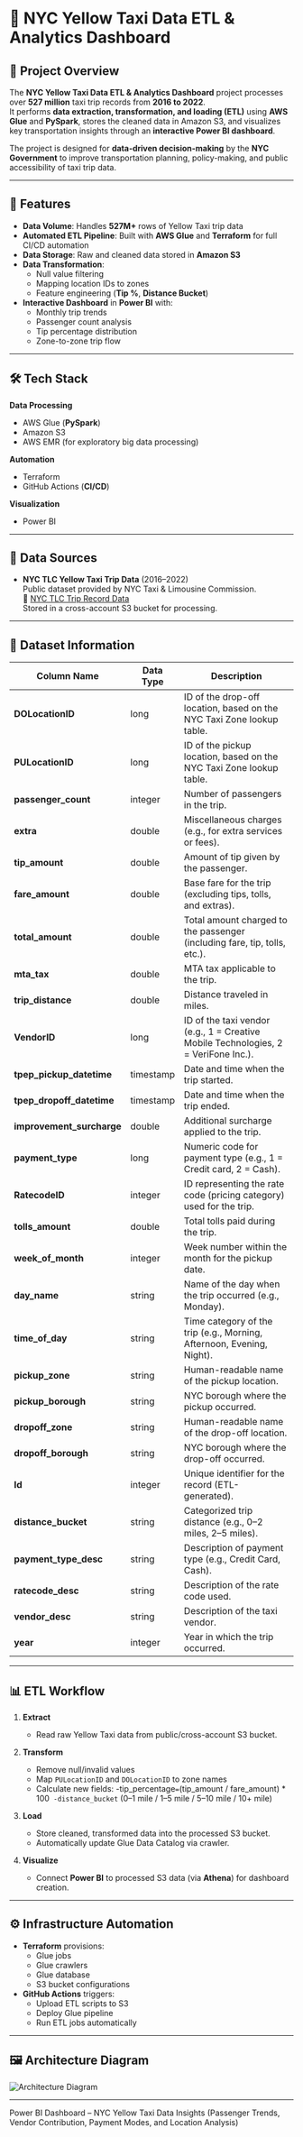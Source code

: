 
# 🚖 NYC Yellow Taxi Data ETL & Analytics Dashboard

## 📌 Project Overview
The **NYC Yellow Taxi Data ETL & Analytics Dashboard** project processes over **527 million** taxi trip records from **2016 to 2022**.  
It performs **data extraction, transformation, and loading (ETL)** using **AWS Glue** and **PySpark**, stores the cleaned data in Amazon S3, and visualizes key transportation insights through an **interactive Power BI dashboard**.

The project is designed for **data-driven decision-making** by the **NYC Government** to improve transportation planning, policy-making, and public accessibility of taxi trip data.

---

## 🚀 Features
- **Data Volume**: Handles **527M+** rows of Yellow Taxi trip data
- **Automated ETL Pipeline**: Built with **AWS Glue** and **Terraform** for full CI/CD automation
- **Data Storage**: Raw and cleaned data stored in **Amazon S3**
- **Data Transformation**:
  - Null value filtering
  - Mapping location IDs to zones
  - Feature engineering (**Tip %**, **Distance Bucket**)
- **Interactive Dashboard** in **Power BI** with:
  - Monthly trip trends
  - Passenger count analysis
  - Tip percentage distribution
  - Zone-to-zone trip flow

---

## 🛠️ Tech Stack
**Data Processing**
- AWS Glue (**PySpark**)
- Amazon S3
- AWS EMR (for exploratory big data processing)

**Automation**
- Terraform
- GitHub Actions (**CI/CD**)

**Visualization**
- Power BI

---

## 📂 Data Sources
- **NYC TLC Yellow Taxi Trip Data** (2016–2022)  
  Public dataset provided by NYC Taxi & Limousine Commission.  
  🔗 [NYC TLC Trip Record Data](https://www.nyc.gov/site/tlc/about/tlc-trip-record-data.page)  
  Stored in a cross-account S3 bucket for processing.

---

## 📄 Dataset Information

| Column Name              | Data Type   | Description |
|--------------------------|-------------|-------------|
| **DOLocationID**         | long        | ID of the drop-off location, based on the NYC Taxi Zone lookup table. |
| **PULocationID**         | long        | ID of the pickup location, based on the NYC Taxi Zone lookup table. |
| **passenger_count**      | integer     | Number of passengers in the trip. |
| **extra**                | double      | Miscellaneous charges (e.g., for extra services or fees). |
| **tip_amount**           | double      | Amount of tip given by the passenger. |
| **fare_amount**          | double      | Base fare for the trip (excluding tips, tolls, and extras). |
| **total_amount**         | double      | Total amount charged to the passenger (including fare, tip, tolls, etc.). |
| **mta_tax**              | double      | MTA tax applicable to the trip. |
| **trip_distance**        | double      | Distance traveled in miles. |
| **VendorID**             | long        | ID of the taxi vendor (e.g., 1 = Creative Mobile Technologies, 2 = VeriFone Inc.). |
| **tpep_pickup_datetime** | timestamp   | Date and time when the trip started. |
| **tpep_dropoff_datetime**| timestamp   | Date and time when the trip ended. |
| **improvement_surcharge**| double      | Additional surcharge applied to the trip. |
| **payment_type**         | long        | Numeric code for payment type (e.g., 1 = Credit card, 2 = Cash). |
| **RatecodeID**           | integer     | ID representing the rate code (pricing category) used for the trip. |
| **tolls_amount**         | double      | Total tolls paid during the trip. |
| **week_of_month**        | integer     | Week number within the month for the pickup date. |
| **day_name**             | string      | Name of the day when the trip occurred (e.g., Monday). |
| **time_of_day**          | string      | Time category of the trip (e.g., Morning, Afternoon, Evening, Night). |
| **pickup_zone**          | string      | Human-readable name of the pickup location. |
| **pickup_borough**       | string      | NYC borough where the pickup occurred. |
| **dropoff_zone**         | string      | Human-readable name of the drop-off location. |
| **dropoff_borough**      | string      | NYC borough where the drop-off occurred. |
| **Id**                   | integer     | Unique identifier for the record (ETL-generated). |
| **distance_bucket**      | string      | Categorized trip distance (e.g., 0–2 miles, 2–5 miles). |
| **payment_type_desc**    | string      | Description of payment type (e.g., Credit Card, Cash). |
| **ratecode_desc**        | string      | Description of the rate code used. |
| **vendor_desc**          | string      | Description of the taxi vendor. |
| **year**                 | integer     | Year in which the trip occurred. |

---

## 📊 ETL Workflow
1. **Extract**  
   - Read raw Yellow Taxi data from public/cross-account S3 bucket.
   
2. **Transform**  
   - Remove null/invalid values
   - Map `PULocationID` and `DOLocationID` to zone names
   - Calculate new fields:
   -tip_percentage` = `(tip_amount / fare_amount) * 100`
   -distance_bucket` (0–1 mile / 1–5 mile / 5–10 mile / 10+ mile)
   
3. **Load**  
   - Store cleaned, transformed data into the processed S3 bucket.
   - Automatically update Glue Data Catalog via crawler.

4. **Visualize**  
   - Connect **Power BI** to processed S3 data (via **Athena**) for dashboard creation.

---

## ⚙️ Infrastructure Automation
- **Terraform** provisions:
  - Glue jobs
  - Glue crawlers
  - Glue database
  - S3 bucket configurations
- **GitHub Actions** triggers:
  - Upload ETL scripts to S3
  - Deploy Glue pipeline
  - Run ETL jobs automatically

---

## 🖼️ Architecture Diagram
![Architecture Diagram](architecture-diagram.png)

---

Power BI Dashboard – NYC Yellow Taxi Data Insights (Passenger Trends, Vendor Contribution, Payment Modes, and Location Analysis)

